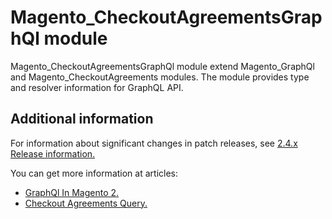 # Magento_CheckoutAgreementsGraphQl module 

Magento_CheckoutAgreementsGraphQl module extend Magento_GraphQl and Magento_CheckoutAgreements modules. The module provides type and resolver information for  GraphQL API.

## Additional information

For information about significant changes in patch releases, see [2.4.x Release information.](https://devdocs.magento.com/guides/v2.4/release-notes/bk-release-notes.html)

You can get more information at articles:

- [GraphQl In Magento 2.](https://devdocs.magento.com/guides/v2.4/graphql)
- [Checkout Agreements Query.](https://devdocs.magento.com/guides/v2.4/graphql/queries/checkout-agreements.html)
